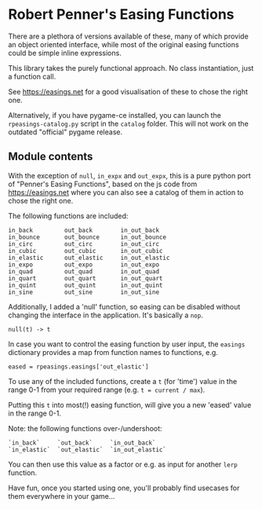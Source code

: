 # Robert Penner's Easing Functions

There are a plethora of versions available of these, many of which provide an
object oriented interface, while most of the original easing functions could
be simple inline expressions.

This library takes the purely functional approach.  No class instantiation,
just a function call.

See https://easings.net for a good visualisation of these to chose the right
one.

Alternatively, if you have pygame-ce installed, you can launch the
`rpeasings-catalog.py` script in the `catalog` folder.  This will not work on
the outdated "official" pygame release.

## Module contents

With the exception of `null`, `in_expx` and `out_expx`, this is a pure python
port of "Penner's Easing Functions", based on the js code from
https://easings.net where you can also see a catalog of them in action to
chose the right one.

The following functions are included:

    in_back         out_back        in_out_back
    in_bounce       out_bounce      in_out_bounce
    in_circ         out_circ        in_out_circ
    in_cubic        out_cubic       in_out_cubic
    in_elastic      out_elastic     in_out_elastic
    in_expo         out_expo        in_out_expo
    in_quad         out_quad        in_out_quad
    in_quart        out_quart       in_out_quart
    in_quint        out_quint       in_out_quint
    in_sine         out_sine        in_out_sine

Additionally, I added a 'null' function, so easing can be disabled without
changing the interface in the application.  It's basically a `nop`.

    null(t) -> t

In case you want to control the easing function by user input, the `easings`
dictionary provides a map from function names to functions, e.g.

    eased = rpeasings.easings['out_elastic']

To use any of the included functions, create a `t` (for 'time') value in the
range 0-1 from your required range (e.g. `t = current / max`).

Putting this `t` into most(!) easing function, will give you a new 'eased'
value in the range 0-1.

Note: the following functions over-/undershoot:

    `in_back`     `out_back`     `in_out_back`
    `in_elastic`  `out_elastic`  `in_out_elastic`

You can then use this value as a factor or e.g. as input for another `lerp`
function.

Have fun, once you started using one, you'll probably find usecases for them
everywhere in your game...
